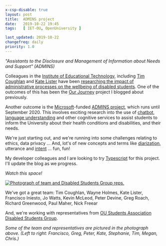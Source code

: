 ```yaml
---
x-csp-disable: true
layout: post
title:  ADMINS project
date:   2019-10-22 19:45
tags:   [ IET-OU, OpenUniversity ]

last_updated: 2019-10-22
changefreq: daily
priority: 1.0
---
```


_"Assistants to the Disclosure and Management of Information about Needs and Support" (ADMINS)_

Colleagues in the [Institute of Educational Technology][iet],
including  [Tim Coughlan][] and [Kate Lister][] have been
[researching the impact of administrative processes on the wellbeing of disabled students][oro-2018].
One of the outcomes of this has been the [Our Journey][] project I blogged about previously.

Another outcome is the [Microsoft][ms]-funded [ADMINS project][], which runs until September 2020.
This involves exciting research into the use of [chatbot][], [language understanding][luis]
and other cognitive services to assist students to inform the University about
their health conditions and disabilities, and their needs.

We're just starting out, and we're running into some challenges relating to ethics, data privacy &hellip;
And, lot's of new concepts and terms like [diarization][dia], utterance and [intent][] &hellip; fun, fun!

My developer colleagues and I are looking to try [Typescript][] for this project.
I'll update the blog as we progress.

_Watch this space!_

[![Photograph of team and Disabled Students Group reps.][photo-1]][ms]

We've got a great team: Tim Coughlan, Wayne Holmes, Kate Lister, Francisco Iniesto, Jo Watts,
Kevin McLeod, Peter Devine, Greg Roach, Richard Greenwood, Paul Maher, Nick Freear

And, we're working with representatives from [OU Students Association][ousa] [Disabled Students Group][dsg].

_Some of the team and representatives are pictured in the photograph above.
(Left to right: Francisco, Greg, Peter, Kate, Stephanie, Tim, Megan, Chris.)_

[iet]: https://iet.open.ac.uk "Institute of Educational Technology"
[admins project]: https://iet.open.ac.uk/projects/admins "ADMINS project: Assistants to the Disclosure and Management of Information about Needs and Support. (1st October 2019 - 30th September 2020)"
[ms]: https://microsoft.com/en-us/ai/ai-for-accessibility-projects?activetab=pivot1%3aprimaryr2#coreui-contentplacement-y6filss
  "Microsoft: Featured AI for Accessibility projects"
[photo-1]: https://img-prod-cms-rt-microsoft-com.akamaized.net/cms/api/am/imageFileData/RE3WklM?ver=2239&q=90&m=6&h=328&w=582&b=%23FFFFFFFF&l=f&o=t&x=449&y=73&aim=true
  "The ADMINS team & representatives from the OU Students Association Disabled Students Group (OUSA/DSG) (L to R): Francisco, Greg, Peter, Kate, Stephanie, Tim, Megan, Chris."
[ousa]: https://oustudents.com "Open University Students Association (OUSA)"
[dsg]: https://oustudents.com/disabled-students-group "Disabled Students Group (DSG)"
[luis]: https://eu.luis.ai/home "Microsoft's 'Language understanding intelligent service' (LUIS)"
[luis-2]: https://azure.microsoft.com/en-gb/services/cognitive-services/language-understanding-intelligent-service/
[chatbot]: https://azure.microsoft.com/en-gb/services/bot-service/ "Microsoft's Azure Bot Service"
[dia]: https://docs.microsoft.com/en-us/azure/cognitive-services/speech-service/batch-transcription#speaker-separation-diarization
  "Microsoft's batch-transcription API - speaker separation (diarization)"
[intent]: https://chatbotsmagazine.com/chatbot-vocabulary-10-chatbot-terms-you-need-to-know-3911b1ef31b4
  "Chatbot Vocabulary: 10 Chatbot Terms You Need to Know ~~ 'utterance', 'intent', 'entity' ..."
[bot-ts]: https://github.com/microsoft/BotBuilder-Samples/tree/master/samples/typescript_nodejs/13.core-bot
  "BotBuilder samples on GitHub, including TypeScript"
[typescript]: https://www.typescriptlang.org/
  " 'TypeScript is a typed superset of Javascript that compiles to plain Javascript. Any browser…' "
[tim coughlan]: https://iet.open.ac.uk/people/tim.coughlan
[kate lister]: https://iet.open.ac.uk/people/kate.lister
[dsf]: https://msds.open.ac.uk/signon/SAMSDefault/SAMS001_Default.aspx?URL=https://help.open.ac.uk/disability-support-form
  "Login required: 'Disability Support Form' at The Open University"
[our journey]: https://iet-ou.github.io/our-journey/
  "Our Journey is a set of tools to support students to chart the highs and lows of their study journeys and the important events that happened along the way."
[oj-blog]: https://nick.freear.org.uk/2018/10/05/our-journey.html "Blog post, October 2018"
[oro-2018]: https://oro.open.ac.uk/54760/
  "Coughlan, Tim and Lister, Katharine (2018). The accessibility of administrative processes: Assessing the impacts on students in higher education. In: Proceedings of the 15th International Cross-Disciplinary Conference on Web Accessibility (Web4All 2018), ACM Press, New York."
[oro-2019]: https://oro.open.ac.uk/59195/
  "Coughlan, Tim; Lister, Kate and Freear, Nick (2019). Our Journey: Designing and utilising a tool to support students to represent their study journeys. In: Proceedings of the 13th Annual International Technology, Education and Development Conference (INTED) 2019 pp. 3140–3147."

[End]: //
